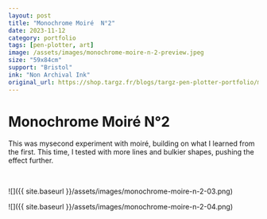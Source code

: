 ```yaml
---
layout: post
title: "Monochrome Moiré  N°2"
date: 2023-11-12
category: portfolio
tags: [pen-plotter, art]
image: /assets/images/monochrome-moire-n-2-preview.jpeg
size: "59x84cm"
support: "Bristol"
ink: "Non Archival Ink"
original_url: https://shop.targz.fr/blogs/targz-pen-plotter-portfolio/monochrome-moire-n-2
---
```


# Monochrome Moiré  N°2


This was mysecond experiment with moiré, building on what I learned from the first. This time, I tested with more lines and bulkier shapes, pushing the effect further.

 

![]({{ site.baseurl }}/assets/images/monochrome-moire-n-2-03.png)

![]({{ site.baseurl }}/assets/images/monochrome-moire-n-2-04.png)
